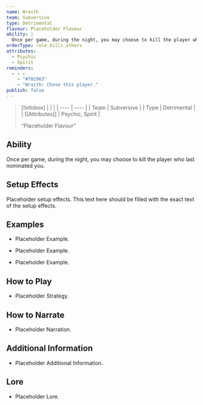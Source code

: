 ```yaml
---
name: Wraith
team: Subversive
type: Detrimental
flavour: Placeholder Flavour
ability: |
  Once per game, during the night, you may choose to kill the player who last nominated you.
orderType: role_kills_others
attributes:
  - Psychic
  - Spirit
reminders:
  - - 💀
    - "#702963"
    - "Wraith: Chose this player."
publish: false
---
```

> [!infobox]
> |  |  |
> | ---- | ---- |
> | Team | Subversive |
> | Type | Detrimental |
> | [[Attributes]] | Psychic, Spirit |
> 
>  “Placeholder Flavour”

## Ability
Once per game, during the night, you may choose to kill the player who last nominated you.

## Setup Effects
Placeholder setup effects. This text here should be filled with the exact text of the setup effects.

## Examples
- Placeholder Example.

- Placeholder Example.

- Placeholder Example.

## How to Play
- Placeholder Strategy.

## How to Narrate
- Placeholder Narration.

## Additional Information
- Placeholder Additional Information.

## Lore
- Placeholder Lore.